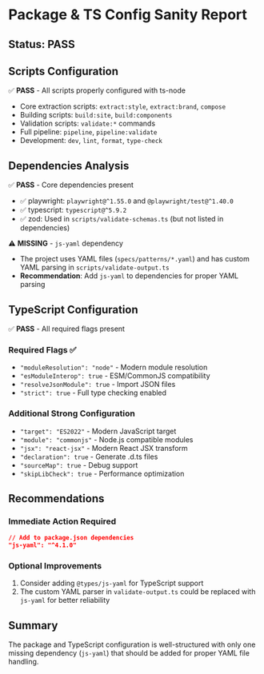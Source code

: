 # Package & TS Config Sanity Report

## Status: PASS

## Scripts Configuration

✅ **PASS** - All scripts properly configured with ts-node

- Core extraction scripts: `extract:style`, `extract:brand`, `compose`
- Building scripts: `build:site`, `build:components`
- Validation scripts: `validate:*` commands
- Full pipeline: `pipeline`, `pipeline:validate`
- Development: `dev`, `lint`, `format`, `type-check`

## Dependencies Analysis

✅ **PASS** - Core dependencies present

- ✅ playwright: `playwright@^1.55.0` and `@playwright/test@^1.40.0`
- ✅ typescript: `typescript@^5.9.2`
- ✅ zod: Used in `scripts/validate-schemas.ts` (but not listed in dependencies)

⚠️ **MISSING** - `js-yaml` dependency

- The project uses YAML files (`specs/patterns/*.yaml`) and has custom YAML parsing in `scripts/validate-output.ts`
- **Recommendation**: Add `js-yaml` to dependencies for proper YAML parsing

## TypeScript Configuration

✅ **PASS** - All required flags present

### Required Flags ✅

- `"moduleResolution": "node"` - Modern module resolution
- `"esModuleInterop": true` - ESM/CommonJS compatibility
- `"resolveJsonModule": true` - Import JSON files
- `"strict": true` - Full type checking enabled

### Additional Strong Configuration

- `"target": "ES2022"` - Modern JavaScript target
- `"module": "commonjs"` - Node.js compatible modules
- `"jsx": "react-jsx"` - Modern React JSX transform
- `"declaration": true` - Generate .d.ts files
- `"sourceMap": true` - Debug support
- `"skipLibCheck": true` - Performance optimization

## Recommendations

### Immediate Action Required

```json
// Add to package.json dependencies
"js-yaml": "^4.1.0"
```

### Optional Improvements

1. Consider adding `@types/js-yaml` for TypeScript support
2. The custom YAML parser in `validate-output.ts` could be replaced with `js-yaml` for better reliability

## Summary

The package and TypeScript configuration is well-structured with only one missing dependency (`js-yaml`) that should be added for proper YAML file handling.
